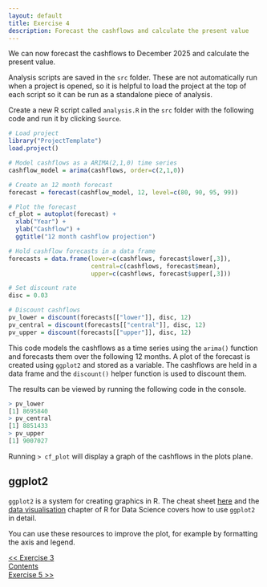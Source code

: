 ```yaml
---
layout: default
title: Exercise 4
description: Forecast the cashflows and calculate the present value
---
```


We can now forecast the cashflows to December 2025 and calculate the present value.

Analysis scripts are saved in the `src` folder.  These are not automatically run when a project is opened, so it is helpful to load the project at the top of each script so it can be run as a standalone piece of analysis.

Create a new R script called `analysis.R` in the `src` folder with the following code and run it by clicking `Source`.

```R
# Load project
library("ProjectTemplate")
load.project()

# Model cashflows as a ARIMA(2,1,0) time series
cashflow_model = arima(cashflows, order=c(2,1,0))

# Create an 12 month forecast
forecast = forecast(cashflow_model, 12, level=c(80, 90, 95, 99))

# Plot the forecast
cf_plot = autoplot(forecast) +
  xlab("Year") +
  ylab("Cashflow") +
  ggtitle("12 month cashflow projection")

# Hold cashflow forecasts in a data frame
forecasts = data.frame(lower=c(cashflows, forecast$lower[,3]),
                       central=c(cashflows, forecast$mean),
                       upper=c(cashflows, forecast$upper[,3]))

# Set discount rate
disc = 0.03

# Discount cashflows
pv_lower = discount(forecasts[["lower"]], disc, 12)
pv_central = discount(forecasts[["central"]], disc, 12)
pv_upper = discount(forecasts[["upper"]], disc, 12)
```

This code models the cashflows as a time series using the `arima()` function and forecasts them over the following 12 months.  A plot of the forecast is created using `ggplot2` and stored as a variable.  The cashflows are held in a data frame and the `discount()` helper function is used to discount them.

The results can be viewed by running the following code in the console.

```R
> pv_lower
[1] 8695840
> pv_central
[1] 8851433
> pv_upper
[1] 9007027
```

Running `> cf_plot` will display a graph of the cashflows in the plots plane.

## ggplot2

`ggplot2` is a system for creating graphics in R.  The cheat sheet [here](https://github.com/rstudio/cheatsheets/blob/master/data-visualization-2.1.pdf) and the [data visualisation](https://r4ds.had.co.nz/data-visualisation.html) chapter of R for Data Science covers how to use `ggplot2` in detail.

You can use these resources to improve the plot, for example by formatting the axis and legend.

<div class="nav">
  <div class="back"><a href="./exercise3"><< Exercise 3</a></div>
  <div class="contents"><a href="./index.html#contents">Contents</a></div>
  <div class="forward"><a href="./exercise5">Exercise 5 >></a></div>
</div>

